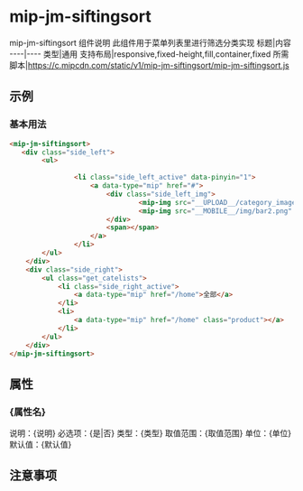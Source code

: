 # mip-jm-siftingsort

mip-jm-siftingsort 组件说明
此组件用于菜单列表里进行筛选分类实现
标题|内容
----|----
类型|通用
支持布局|responsive,fixed-height,fill,container,fixed
所需脚本|https://c.mipcdn.com/static/v1/mip-jm-siftingsort/mip-jm-siftingsort.js

## 示例

### 基本用法
```html
<mip-jm-siftingsort>
   <div class="side_left">
		<ul>
			
				<li class="side_left_active" data-pinyin="1">
					<a data-type="mip" href="#">
						<div class="side_left_img">
								<mip-img src="__UPLOAD__/category_image/wap_logo.png" alt=""></mip-img>
								<mip-img src="__MOBILE__/img/bar2.png" alt=""></mip-img>
						</div>
						<span></span>
					</a>
				</li>
		</ul>
	</div>
	<div class="side_right">
		<ul class="get_catelists">
			<li class="side_right_active">
				<a data-type="mip" href="/home">全部</a>
			</li>
			<li>
				<a data-type="mip" href="/home" class="product"></a>
			</li>
		</ul>
	</div>
</mip-jm-siftingsort>
```

## 属性

### {属性名}

说明：{说明}
必选项：{是|否}
类型：{类型}
取值范围：{取值范围}
单位：{单位}
默认值：{默认值}

## 注意事项

